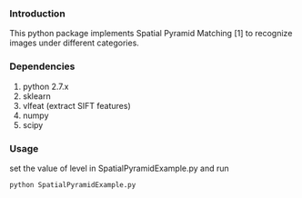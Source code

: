 ### Introduction
This python package implements Spatial Pyramid Matching [1] to recognize images under different categories. 

### Dependencies
1. python 2.7.x
2. sklearn
3. vlfeat (extract SIFT features)
4. numpy
5. scipy

### Usage 
set the value of level in SpatialPyramidExample.py and run
	
	python SpatialPyramidExample.py